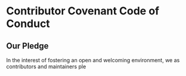 # Contributor Covenant Code of Conduct

## Our Pledge

In the interest of fostering an open and welcoming environment, we as contributors and maintainers ple